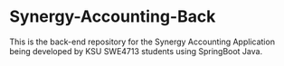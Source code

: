 # Synergy-Accounting-Back
This is the back-end repository for the Synergy Accounting Application being developed by KSU SWE4713 students using SpringBoot Java.
